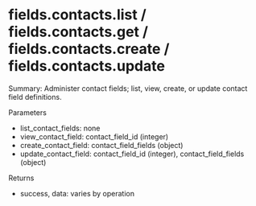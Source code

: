 # fields.contacts.list / fields.contacts.get / fields.contacts.create / fields.contacts.update

Summary: Administer contact fields; list, view, create, or update contact field definitions.

Parameters
- list_contact_fields: none
- view_contact_field: contact_field_id (integer)
- create_contact_field: contact_field_fields (object)
- update_contact_field: contact_field_id (integer), contact_field_fields (object)

Returns
- success, data: varies by operation
